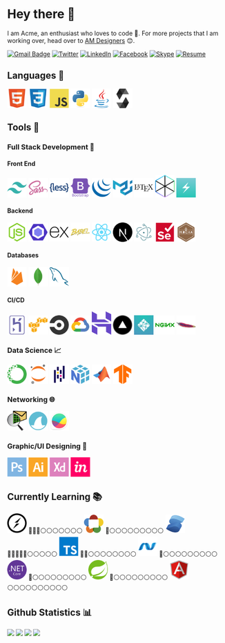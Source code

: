 # Hey there 👋

I am Acme, an enthusiast who loves to code 🙂. For more projects that I am working over, head over to [AM Designers](https://github.com/AM-Designers) 😊.

[![Gmail Badge](https://img.shields.io/badge/-Email-0A66C2?style=for-the-badge&logo=Mail.Ru&logoColor=ffffff)](mailto:acmegamers@fatima-academy.com)
[![Twitter](https://img.shields.io/badge/twitter-0A66C2.svg?style=for-the-badge&logo=twitter&logoColor=ffffff)](https://twitter.com/acme_gamers)
[![LinkedIn](https://img.shields.io/badge/linkedin-0A66C2.svg?style=for-the-badge&logo=linkedin&logoColor=ffffff)](https://www.linkedin.com/in/acme-gamers/)
[![Facebook](https://img.shields.io/badge/facebook-0A66C2.svg?style=for-the-badge&logo=facebook&logoColor=ffffff)](https://www.facebook.com/acmegamers/)
[![Skype](https://img.shields.io/badge/skype-0A66C2.svg?style=for-the-badge&logo=skype&logoColor=ffffff)](https://join.skype.com/invite/MG9hK7OkRNzS)
[![Resume](https://img.shields.io/badge/Resume-0A66C2.svg?style=for-the-badge&logo=Academia&logoColor=ffffff)](https://raw.githubusercontent.com/AcmeGamers/Projects/master/Resume.pdf)

## Languages 🌆

<img width="45" src='https://raw.githubusercontent.com/devicons/devicon/master/icons/html5/html5-original.svg' alt='HTML5'>
<img width="45" src='https://raw.githubusercontent.com/devicons/devicon/master/icons/css3/css3-original.svg' alt='CSS'>
<img width='45px' src='https://raw.githubusercontent.com/devicons/devicon/master/icons/javascript/javascript-original.svg' alt='JavaScript'>
<img width='45px' src='https://raw.githubusercontent.com/devicons/devicon/master/icons/python/python-original.svg' alt='Python'>
<img width='45px' src='https://raw.githubusercontent.com/devicons/devicon/master/icons/java/java-original.svg' alt='Java'>
<img width='45px' src='https://raw.githubusercontent.com/devicons/devicon/master/icons/solidity/solidity-original.svg' alt='Solidity'>

## Tools 🧰

### Full Stack Development 🚀

#### Front End
<img width='45px' src='https://raw.githubusercontent.com/devicons/devicon/master/icons/tailwindcss/tailwindcss-plain.svg' alt='Tailwind CSS'> 
<img width='45px' src='https://raw.githubusercontent.com/devicons/devicon/master/icons/sass/sass-original.svg' alt='SASS'>
<img width='45px' src='https://raw.githubusercontent.com/devicons/devicon/master/icons/less/less-plain-wordmark.svg' alt='LESS'> 
<img width='45px' src='https://raw.githubusercontent.com/devicons/devicon/master/icons/bootstrap/bootstrap-plain-wordmark.svg' alt='Bootstrap'>
<img width='45px' src='https://raw.githubusercontent.com/devicons/devicon/master/icons/jquery/jquery-original.svg' alt='jQuery'> 
<img width='45px' src='https://raw.githubusercontent.com/devicons/devicon/master/icons/materialui/materialui-original.svg' alt='Material UI'> 
<img width='45px' src='https://raw.githubusercontent.com/devicons/devicon/master/icons/latex/latex-original.svg' alt='LaTex'> 
<img width='45px' src='Assets/fluent-ui-logo.png' alt='Fluent UI'> 
<img width='45px' src='Assets/chakra_ui.jpg' alt='Charkra UI'> 

#### Backend
<img width='45px' src='https://raw.githubusercontent.com/devicons/devicon/master/icons/nodejs/nodejs-original.svg' alt='Node.js'> 
<img width='45px' src='https://raw.githubusercontent.com/devicons/devicon/master/icons/eslint/eslint-original.svg'>
<img width='45px' src='https://raw.githubusercontent.com/devicons/devicon/master/icons/express/express-original.svg' alt='Express'> 
<img width='45px' src='https://raw.githubusercontent.com/devicons/devicon/master/icons/babel/babel-original.svg' alt='Babel'> 
<img width='45px' src='https://raw.githubusercontent.com/devicons/devicon/master/icons/react/react-original.svg' alt='React'> 
<img width='45px' src='https://raw.githubusercontent.com/devicons/devicon/master/icons/nextjs/nextjs-original.svg' alt='Next.js'> 
<img width='45px' src='https://raw.githubusercontent.com/devicons/devicon/master/icons/electron/electron-original.svg' alt='Electron'> 
<img width='45px' src='https://raw.githubusercontent.com/devicons/devicon/master/icons/selenium/selenium-original.svg' alt='Selenium'> 
<img width='45px' src='https://raw.githubusercontent.com/devicons/devicon/master/icons//mocha/mocha-plain.svg' alt='Moocha'> 

#### Databases
<img width='45px' src='https://raw.githubusercontent.com/devicons/devicon/master/icons/firebase/firebase-plain.svg' alt='Firebase'>
<img width='45px' src='https://raw.githubusercontent.com/devicons/devicon/master/icons/mongodb/mongodb-original.svg' alt='MongoDB'>
<img width='45px' src='https://raw.githubusercontent.com/devicons/devicon/master/icons/mysql/mysql-original.svg' alt='MySQL'>

#### CI/CD
<img width='45px' src='https://raw.githubusercontent.com/devicons/devicon/master/icons/heroku/heroku-original.svg' alt='Heroku'>
<img width='45px' src='https://raw.githubusercontent.com/devicons/devicon/master/icons/amazonwebservices/amazonwebservices-original.svg' alt='AWS'>
<img width='45px' src='https://raw.githubusercontent.com/devicons/devicon/master/icons/circleci/circleci-plain.svg' alt='CircleCI'>
<img width='45px' src='https://raw.githubusercontent.com/devicons/devicon/master/icons/googlecloud/googlecloud-original.svg' alt='Google Cloud'> 
<img width='45px' src='Assets/Hostinger-logo.svg' alt='Hostinger'> 
<img width='45px' src='Assets/Vercel.png' alt='Hostinger'> 
<img width='45px' src='Assets/netlify.jpg' alt='Netlify'> 
<img width='45px' src='https://raw.githubusercontent.com/devicons/devicon/master/icons/nginx/nginx-original.svg' alt='Nginx'> 
<img width='45px' src='https://raw.githubusercontent.com/devicons/devicon/master/icons/apache/apache-original.svg' alt='Apache'> 
    
### Data Science 📈

<img width="45" src='https://raw.githubusercontent.com/devicons/devicon/master/icons/anaconda/anaconda-original.svg' alt='Anaconda'>
<img width="45" src='https://raw.githubusercontent.com/devicons/devicon/master/icons/jupyter/jupyter-original.svg' alt='Jypyter'>
<img width='45px' src='https://raw.githubusercontent.com/devicons/devicon/master/icons/pandas/pandas-original.svg' alt='Pandas'> 
<img width='45px' src='https://raw.githubusercontent.com/devicons/devicon/master/icons/numpy/numpy-original.svg' alt='Numpy'> 
<img width='45px' src='https://raw.githubusercontent.com/devicons/devicon/master/icons/matlab/matlab-original.svg' alt='MATLAB'>
<img width="45" src='https://raw.githubusercontent.com/devicons/devicon/master/icons/tensorflow/tensorflow-original.svg' alt='Tensorflow'>
    

### Networking 🌐
    
<img width="45px" src="Assets/packet-tracer.png" alt="Packet Tracer">
<img width="45px" src="Assets/wireshark-1.png" alt="Wire Shark">
<img width="45px" src="Assets/glasswire.png" alt="Glass Wire">
    

### Graphic/UI Designing 🎨

<img width="45" src='https://raw.githubusercontent.com/devicons/devicon/master/icons/photoshop/photoshop-plain.svg' alt='Photoshop'>
<img width="45" src='https://raw.githubusercontent.com/devicons/devicon/master/icons/illustrator/illustrator-plain.svg' alt='Illustrator'>
<img width='45px' src='https://raw.githubusercontent.com/devicons/devicon/master/icons/xd/xd-plain.svg' alt='Adobe XD'> 
<img width='45px' src='Assets/invision.png' alt='Invision'> 
    
## Currently Learning 📚

<img width="45px" src="https://raw.githubusercontent.com/devicons/devicon/master/icons/socketio/socketio-original.svg" alt="Socket.io">
🔵🔵🔵⚪️⚪️⚪️⚪️⚪️⚪️⚪️
    
<img width="45px" src="Assets/webrtc.png" alt="WebRTC">
🔵⚪️⚪️⚪️⚪️⚪️⚪️⚪️⚪️⚪️
    
<img width="45px" src="Assets/solidjs.svg" alt="Solid JS">
🔵🔵🔵🔵🔵⚪️⚪️⚪️⚪️⚪️
    
<img width="45px" src="https://raw.githubusercontent.com/devicons/devicon/master/icons/typescript/typescript-original.svg" alt="TypeScript">
🔵🔵⚪️⚪️⚪️⚪️⚪️⚪️⚪️⚪️
    
<img width="45px" src="https://github.com/devicons/devicon/blob/master/icons/dot-net/dot-net-original.svg" alt="Dot-Net">
🔵⚪️⚪️⚪️⚪️⚪️⚪️⚪️⚪️⚪️

<img width="45px" src="https://raw.githubusercontent.com/devicons/devicon/master/icons/dotnetcore/dotnetcore-original.svg" alt="Dot-Net Core">
🔵⚪️⚪️⚪️⚪️⚪️⚪️⚪️⚪️⚪️
    
<img width="45px" src="https://raw.githubusercontent.com/devicons/devicon/master/icons/spring/spring-original.svg" alt="Spring Boot">
🔵⚪️⚪️⚪️⚪️⚪️⚪️⚪️⚪️⚪️
    
<img width="45px" src="https://raw.githubusercontent.com/devicons/devicon/master/icons/angularjs/angularjs-original.svg" alt="Angular">
⚪️⚪️⚪️⚪️⚪️⚪️⚪️⚪️⚪️⚪️

## Github Statistics 📊

<img width="350px" src="https://github-readme-stats.vercel.app/api/top-langs/?username=AcmeGamers&count_private=true&hide=html&layout=compact&title_color=fff&icon_color=fff&text_color=9f9f9f&bg_color=151515" />
<img width="350px" src="https://github-readme-stats.vercel.app/api/?username=AcmeGamers&show_icons=true&title_color=fff&icon_color=fff&text_color=9f9f9f&bg_color=151515" />
<img width="350px" src="https://github-readme-streak-stats.herokuapp.com?user=AcmeGamers&theme=dark&hide_border=true" />
<img width="350px" src="https://activity-graph.herokuapp.com/graph?username=AcmeGamers&custom_title=Activity&show_icons=true&title_color=fff&icon_color=fff&text_color=9f9f9f&bg_color=151515" />
